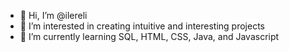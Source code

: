 - 👋 Hi, I’m @ilereli
- 👀 I’m interested in creating intuitive and interesting projects
- 🌱 I’m currently learning SQL, HTML, CSS, Java, and Javascript

<!---
ilereli/ilereli is a ✨ special ✨ repository because its `README.md` (this file) appears on your GitHub profile.
You can click the Preview link to take a look at your changes.
--->
